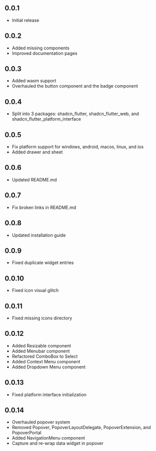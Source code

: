 ## 0.0.1

* Initial release

## 0.0.2

* Added missing components
* Improved documentation pages

## 0.0.3

* Added wasm support
* Overhauled the button component and the badge component

## 0.0.4

* Split into 3 packages: shadcn_flutter, shadcn_flutter_web, and shadcn_flutter_platform_interface

## 0.0.5

* Fix platform support for windows, android, macos, linux, and ios
* Added drawer and sheet

## 0.0.6

* Updated README.md

## 0.0.7

* Fix broken links in README.md

## 0.0.8

* Updated installation guide

## 0.0.9

* Fixed duplicate widget entries

## 0.0.10

* Fixed icon visual glitch

## 0.0.11

* Fixed missing icons directory

## 0.0.12

* Added Resizable component
* Added Menubar component
* Refactored ComboBox to Select
* Added Context Menu component
* Added Dropdown Menu component

## 0.0.13

* Fixed platform interface initialization

## 0.0.14

* Overhauled popover system
* Removed Popover, PopoverLayoutDelegate, PopoverExtension, and PopoverPortal
* Added NavigationMenu component
* Capture and re-wrap data widget in popover